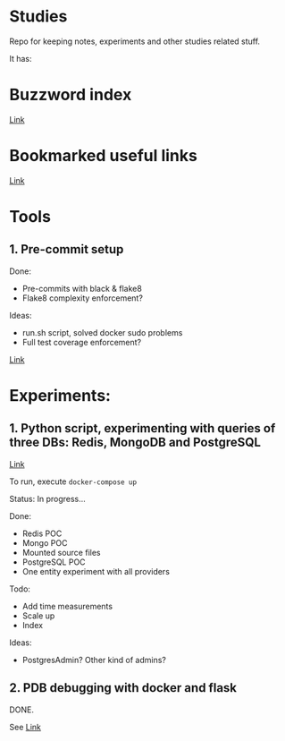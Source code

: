 # Studies

Repo for keeping notes, experiments and other studies related stuff.

It has:

# Buzzword index

[Link](/notes/buzzwords.md)

# Bookmarked useful links

[Link](/notes/bookmarks.md)

# Tools

## 1. Pre-commit setup

Done:
- Pre-commits with black & flake8
- Flake8 complexity enforcement?

Ideas:
- run.sh script, solved docker sudo problems
- Full test coverage enforcement?

[Link](/tools/pre-commits)

# Experiments:

## 1. Python script, experimenting with queries of three DBs: Redis, MongoDB and PostgreSQL

[Link](/experiments/1/)

To run, execute `docker-compose up`

Status: In progress...

Done:
- Redis POC
- Mongo POC
- Mounted source files
- PostgreSQL POC
- One entity experiment with all providers

Todo:
- Add time measurements
- Scale up
- Index

Ideas:
- PostgresAdmin? Other kind of admins?

## 2. PDB debugging with docker and flask

DONE.

See [Link](/experiments/2/Readme.md)